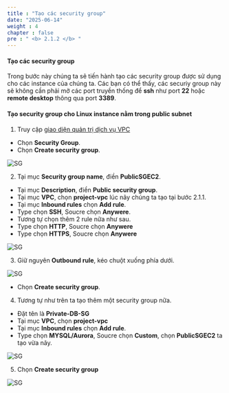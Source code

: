 ```yaml
---
title : "Tạo các security group"
date: "2025-06-14"
weight : 4
chapter : false
pre : " <b> 2.1.2 </b> "
---
```


#### Tạo các security group

Trong bước này chúng ta sẽ tiến hành tạo các security group được sử dụng cho các instance của chúng ta. Các bạn có thể thấy, các securiy group này sẽ không cần phải mở các port truyền thống để **ssh** như port **22** hoặc **remote desktop** thông qua port **3389**.

#### Tạo security group cho Linux instance nằm trong public subnet 

1. Truy cập [giao diện quản trị dịch vụ VPC](https://console.aws.amazon.com/vpc)
  + Chọn **Security Group**.  
  + Chọn **Create security group**.

![SG](/images/2.prerequisite/VPC_Security_1.png)

2. Tại mục **Security group name**, điền **PublicSGEC2**. 
  + Tại mục **Description**, điền **Public security group**.
  + Tại mục **VPC**, chọn **project-vpc** lúc nãy chúng ta tạo tại bước 2.1.1.
  + Tại mục **Inbound rules** chọn **Add rule**.
  + Type chọn **SSH**, Soucre chọn **Anywere**.
  + Tương tự chọn thêm 2 rule nữa như sau.
  + Type chọn **HTTP**, Soucre chọn **Anywere** 
  + Type chọn **HTTPS**, Soucre chọn **Anywere** 

![SG](/images/2.prerequisite/VPC_Security_2.png)

3. Giữ nguyên **Outbound rule**, kéo chuột xuống phía dưới.

![SG](/images/2.prerequisite/VPC_Security_3.png)

  + Chọn **Create security group**.

<!-- {{%notice tip%}}
Các bạn có thể thấy, security group chúng ta tạo sử dụng cho Linux public instance sẽ không cần phải mở các port truyền thống để **ssh** như port **22**.
{{%/notice%}} -->

4. Tương tự như trên ta tạo thêm một security group nữa.
  + Đặt tên là **Private-DB-SG**
  + Tại mục **VPC**, chọn **project-vpc**
  + Tại mục **Inbound rules** chọn **Add rule**.
  + Type chọn **MYSQL/Aurora**, Soucre chọn **Custom**, chọn **PublicSGEC2** ta tạo vừa nãy.
   
  ![SG](/images/2.prerequisite/VPC_Security_4.png)

5. Chọn **Create security group**

  ![SG](/images/2.prerequisite/VPC_Security_5.png)


<!-- #### Tạo security group cho Windows instance nằm trong private subnet 

1. Sau khi tạo thành công security group cho Linux instance nằm trong public subnet, click vào link Security Groups để quay trở lại danh sách Security groups.

![SG](/images/2.prerequisite/021-createsg.png)

2. Click **Create security group**.

3. Tại mục **Security group name**, điền **SG Private Windows Instance**. 
  + Tại mục **Description**, điền **SG Private Windows Instance**.
  + Tại mục **VPC**, click dấu **X** để chọn lại **Lab VPC** bạn đã tạo cho bài lab này.

![SG](/images/2.prerequisite/022-createsg.png)

4. Kéo chuột xuống phía dưới.
  + Thêm **Outbound rule** cho phép kết nối TCP 443 tới 10.10.0.0/16 ( CIDR của **Lab VPC** chúng ta đã tạo)
  + Click **Create security group**.

![SG](/images/2.prerequisite/023-createsg.png)

{{%notice tip%}}
Đối với Instance trong private subnet, chúng ta sẽ kết nối tới endpoint của **Session Manager** qua kết nối đã được mã hóa TLS. vì thế chúng ta cần cho phép kết nối chiều ra từ instance của mình tới VPC CIDR thông qua port 443.
{{%/notice%}}


#### Tạo security group cho VPC Endpoint

1. Trong bước này, chúng ta sẽ tạo security group cho VPC Endpoint của **Session Manager**.
2. Sau khi tạo thành công security group cho Windows instance trong private subnet, click vào link Security Groups để quay trở lại danh sách Security groups.
3. Click **Create security group**.
4.  Tại mục **Security group name**, điền **SG VPC Endpoint**. 
  + Tại mục **Description**, điền **SG VPC Endpoint**.
  + Tại mục **VPC**, click dấu **X** để chọn lại **Lab VPC** bạn đã tạo cho bài lab này.

![SG](/images/2.prerequisite/024-createsg.png)

5. Kéo chuột xuống phía dưới.
  + Xóa **Outbound rule**.
  
![SG](/images/2.prerequisite/025-createsg.png)

6. Thêm **Inbound rule** cho phép TCP 443 đến từ 10.10.0.0/16 ( CIDR của **Lab VPC** chúng ta đã tạo ).
  + Click **Create security group**.

![SG](/images/2.prerequisite/026-createsg.png)

Như vậy chúng ta đã tiến hành xong việc tạo các security group cần thiết cho các EC2 instance và VPC Endpoint. -->
